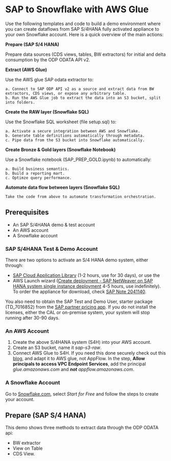 # SAP to Snowflake with AWS Glue
Use the following templates and code to build a demo environment where you can create dataflows from SAP S/4HANA fully activated appliance to your own Snowflake account. Here is a quick overview of the main actions:

**Prepare (SAP S/4 HANA)**

Prepare data sources (CDS views, tables, BW extractors) for initial and delta consumption by the ODP ODATA API v2. 

**Extract (AWS Glue)**

Use the AWS glue SAP odata extractor to: 

    a. Connect to SAP ODP API v2 as a source and extract data from BW extractors, CDS views, or expose any arbitrary table.
    b. Run the AWS Glue job to extract the data into an S3 bucket, split into folders. 
**Create the RAW layer (Snowflake SQL)**

Use the Snowflake SQL worksheet (file setup.sql) to:

    a. Activate a secure integration between AWS and Snowflake. 
    b. Generate table definitions automatically through metadata. 
    c. Pipe data from the S3 bucket into Snowflake automatically.
**Create Bronze & Gold layers (Snowflake Notebook)**

Use a Snowflake notebook (SAP_PREP_GOLD.ipynb) to automatically:

    a. Build business semantics.
    b. Build a reporting mart.
    c. Optimze query performance.
**Automate data flow between layers (Snowflake SQL)**

    Take the code from above to automate transformation orchestration.

## Prerequisites
* An SAP S/4HANA demo & test account
* An AWS account
* A Snowflake account

### SAP S/4HANA Test & Demo Account

There are two options to activate an S/4 HANA demo system, either through:
* [SAP Cloud Application Library](cal.sap.com) (1-2 hours, use for 30 days), or use the
* AWS Launch wizard ([Create deployment - SAP NetWeaver on SAP HANA system single instance deployment](https://github.com/awslabs/aws-sap-automation/tree/main/s4h_faa) 4-5 hours, use indefinitely). To order the appliance for download, check [SAP Note 2041140](https://me.sap.com/notes/2041140).

You also need to obtain the SAP Test and Demo User, starter package (TD_7016852) from the [SAP partner pricing app](https://partnersappartnerpricingapp.cfapps.eu10.hana.ondemand.com/index.html#/PlistDataCollection/US#PARPL#TD_7016852/false). If you do not install the licenses, either the CAL or on-premise system, your system will stop running after 30-90 days.

### An AWS Account
1. Create the above S/4HANA system (S4H) into your AWS account.
2. Create an S3 bucket, name it *sap-s3-raw*.
3. Connect AWS Glue to S4H. If you need this done securely check out this [blog](https://aws.amazon.com/blogs/awsforsap/share-sap-odata-services-securely-through-aws-privatelink-and-the-amazon-appflow-sap-connector/), and adapt it to AWS glue, not AppFlow. In the step, **Allow principals to access VPC Endpoint Services**, add the principal *glue.amazonaws.com* and ***not*** *appflow.amazonaws.com*.

### A Snowflake Account

Go to [Snowflake.com](https://www.snowflake.com/en/), select *Start for Free* and follow the steps to create your account. 

## Prepare (SAP S/4 HANA)
This demo shows three methods to extract data through the ODP ODATA api:
* BW extractor
* View on Table
* CDS View.

